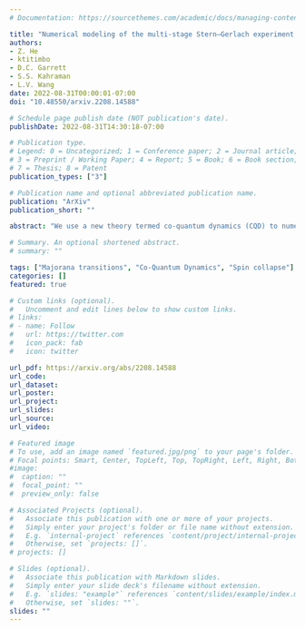 ```yaml
---
# Documentation: https://sourcethemes.com/academic/docs/managing-content/

title: "Numerical modeling of the multi-stage Stern–Gerlach experiment by Frisch and Segrè using co-quantum dynamics via the Schrödinger equation"
authors: 
- Z. He
- ktitimbo
- D.C. Garrett
- S.S. Kahraman
- L.V. Wang
date: 2022-08-31T00:00:01-07:00
doi: "10.48550/arxiv.2208.14588"

# Schedule page publish date (NOT publication's date).
publishDate: 2022-08-31T14:30:18-07:00

# Publication type.
# Legend: 0 = Uncategorized; 1 = Conference paper; 2 = Journal article;
# 3 = Preprint / Working Paper; 4 = Report; 5 = Book; 6 = Book section;
# 7 = Thesis; 8 = Patent
publication_types: ["3"]

# Publication name and optional abbreviated publication name.
publication: "ArXiv"
publication_short: ""

abstract: "We use a new theory termed co-quantum dynamics (CQD) to numerically model spin flip in the multi-stage Stern–Gerlach (SG) experiment conducted by R. Frisch and E. Segrè. This experiment consists of two Stern–Gerlach apparatuses separated by an inner rotation chamber that varies the fraction of spin flip. To this day, quantum mechanical treatments inadequately predict the Frisch–Segrè experiment. Here, we account for electron-nuclear interactions according to CQD and solve the associated Schrödinger equation. Our simulation outcome agrees with the Frisch–Segrè experimental observation and supports CQD as a potential model for electron spin evolution and collapse."

# Summary. An optional shortened abstract.
# summary: ""

tags: ["Majorana transitions", "Co-Quantum Dynamics", "Spin collapse"]
categories: []
featured: true

# Custom links (optional).
#   Uncomment and edit lines below to show custom links.
# links:
# - name: Follow
#   url: https://twitter.com
#   icon_pack: fab
#   icon: twitter

url_pdf: https://arxiv.org/abs/2208.14588
url_code:
url_dataset:
url_poster:
url_project:
url_slides:
url_source:
url_video:

# Featured image
# To use, add an image named `featured.jpg/png` to your page's folder. 
# Focal points: Smart, Center, TopLeft, Top, TopRight, Left, Right, BottomLeft, # # #Bottom, BottomRight.
#image:
#  caption: ""
#  focal_point: ""
#  preview_only: false

# Associated Projects (optional).
#   Associate this publication with one or more of your projects.
#   Simply enter your project's folder or file name without extension.
#   E.g. `internal-project` references `content/project/internal-project/index.md`.
#   Otherwise, set `projects: []`.
# projects: []

# Slides (optional).
#   Associate this publication with Markdown slides.
#   Simply enter your slide deck's filename without extension.
#   E.g. `slides: "example"` references `content/slides/example/index.md`.
#   Otherwise, set `slides: ""`.
slides: ""
---
```

